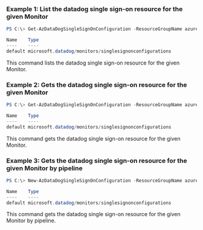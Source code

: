 ### Example 1: List the datadog single sign-on resource for the given Monitor
```powershell
PS C:\> Get-AzDataDogSingleSignOnConfiguration -ResourceGroupName azure-rg-datadog -MonitorName datadog

Name    Type
----    ----
default microsoft.datadog/monitors/singlesignonconfigurations
```

This command lists the datadog single sign-on resource for the given Monitor.

### Example 2: Gets the datadog single sign-on resource for the given Monitor
```powershell
PS C:\> Get-AzDataDogSingleSignOnConfiguration -ResourceGroupName azure-rg-datadog -MonitorName datadog -Name 'default'

Name    Type
----    ----
default microsoft.datadog/monitors/singlesignonconfigurations
```

This command gets the datadog single sign-on resource for the given Monitor.

### Example 3: Gets the datadog single sign-on resource for the given Monitor by pipeline
```powershell
PS C:\> New-AzDataDogSingleSignOnConfiguration -ResourceGroupName azure-rg-datadog -MonitorName datadog -Name 'default' -SingleSignOnState Enable -EnterpriseAppId 00000000-0000-0000-0000-000000000000 | Get-AzDataDogSingleSignOnConfiguration

Name    Type
----    ----
default microsoft.datadog/monitors/singlesignonconfigurations
```

This command gets the datadog single sign-on resource for the given Monitor by pipeline.
